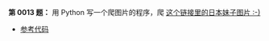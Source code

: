 **第 0013 题：** 用 Python 写一个爬图片的程序，爬 [这个链接里的日本妹子图片 :-)](http://tieba.baidu.com/p/2166231880)
- [参考代码](http://www.v2ex.com/t/61686 "参考代码")
